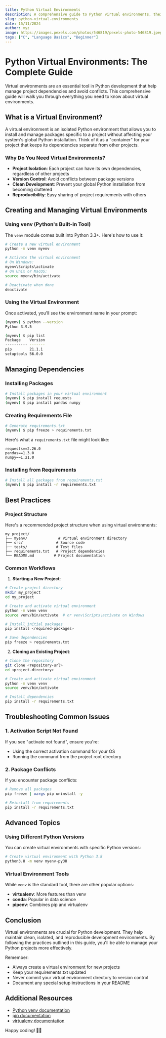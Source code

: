 ```yaml
---
title: Python Virtual Environments
description: A comprehensive guide to Python virtual environments, their importance, and how to use them effectively
slug: python-virtual-environments
date: 15/11/2024
author: xyz
image: https://images.pexels.com/photos/546819/pexels-photo-546819.jpeg?auto=compress&cs=tinysrgb&w=1260&h=750&dpr=1
tags: ["C", "Language Basics", "Beginner"]
---
```


# Python Virtual Environments: The Complete Guide

Virtual environments are an essential tool in Python development that help manage project dependencies and avoid conflicts. This comprehensive guide will walk you through everything you need to know about virtual environments.

## What is a Virtual Environment?

A virtual environment is an isolated Python environment that allows you to install and manage packages specific to a project without affecting your system's global Python installation. Think of it as a "container" for your project that keeps its dependencies separate from other projects.

### Why Do You Need Virtual Environments?

- **Project Isolation**: Each project can have its own dependencies, regardless of other projects
- **Version Control**: Avoid conflicts between package versions
- **Clean Development**: Prevent your global Python installation from becoming cluttered
- **Reproducibility**: Easy sharing of project requirements with others

## Creating and Managing Virtual Environments

### Using venv (Python's Built-in Tool)

The `venv` module comes built into Python 3.3+. Here's how to use it:

```bash
# Create a new virtual environment
python -m venv myenv

# Activate the virtual environment
# On Windows:
myenv\Scripts\activate
# On Unix or MacOS:
source myenv/bin/activate

# Deactivate when done
deactivate
```

### Using the Virtual Environment

Once activated, you'll see the environment name in your prompt:

```bash
(myenv) $ python --version
Python 3.9.5

(myenv) $ pip list
Package    Version
---------- -------
pip        21.1.1
setuptools 56.0.0
```

## Managing Dependencies

### Installing Packages

```bash
# Install packages in your virtual environment
(myenv) $ pip install requests
(myenv) $ pip install pandas numpy
```

### Creating Requirements File

```bash
# Generate requirements.txt
(myenv) $ pip freeze > requirements.txt
```

Here's what a `requirements.txt` file might look like:

```text
requests==2.26.0
pandas==1.3.0
numpy==1.21.0
```

### Installing from Requirements

```bash
# Install all packages from requirements.txt
(myenv) $ pip install -r requirements.txt
```

## Best Practices

### Project Structure

Here's a recommended project structure when using virtual environments:

```
my_project/
├── myenv/              # Virtual environment directory
├── src/               # Source code
├── tests/             # Test files
├── requirements.txt   # Project dependencies
└── README.md         # Project documentation
```

### Common Workflows

1. **Starting a New Project**:
```bash
# Create project directory
mkdir my_project
cd my_project

# Create and activate virtual environment
python -m venv venv
source venv/bin/activate  # or venv\Scripts\activate on Windows

# Install initial packages
pip install <required-packages>

# Save dependencies
pip freeze > requirements.txt
```

2. **Cloning an Existing Project**:
```bash
# Clone the repository
git clone <repository-url>
cd <project-directory>

# Create and activate virtual environment
python -m venv venv
source venv/bin/activate

# Install dependencies
pip install -r requirements.txt
```

## Troubleshooting Common Issues

### 1. Activation Script Not Found

If you see "activate not found", ensure you're:
- Using the correct activation command for your OS
- Running the command from the project root directory

### 2. Package Conflicts

If you encounter package conflicts:
```bash
# Remove all packages
pip freeze | xargs pip uninstall -y

# Reinstall from requirements
pip install -r requirements.txt
```

## Advanced Topics

### Using Different Python Versions

You can create virtual environments with specific Python versions:

```bash
# Create virtual environment with Python 3.8
python3.8 -m venv myenv-py38
```

### Virtual Environment Tools

While `venv` is the standard tool, there are other popular options:
- **virtualenv**: More features than venv
- **conda**: Popular in data science
- **pipenv**: Combines pip and virtualenv

## Conclusion

Virtual environments are crucial for Python development. They help maintain clean, isolated, and reproducible development environments. By following the practices outlined in this guide, you'll be able to manage your Python projects more effectively.

Remember:
- Always create a virtual environment for new projects
- Keep your requirements.txt updated
- Never commit your virtual environment directory to version control
- Document any special setup instructions in your README

## Additional Resources

- [Python venv documentation](https://docs.python.org/3/library/venv.html)
- [pip documentation](https://pip.pypa.io/en/stable/)
- [virtualenv documentation](https://virtualenv.pypa.io/en/latest/)

Happy coding! 🐍✨